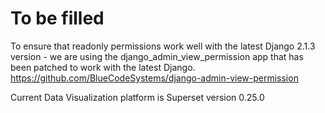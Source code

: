 # To be filled
To ensure that readonly permissions work well with the latest Django 2.1.3 version - we are using the django_admin_view_permission app that has been patched to work with the latest Django.
https://github.com/BlueCodeSystems/django-admin-view-permission

Current Data Visualization platform is Superset version 0.25.0

